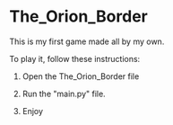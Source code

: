# The_Orion_Border
This is my first game made all by my own.

To play it, follow these instructions:

1. Open the The_Orion_Border file

2. Run the "main.py" file.

3. Enjoy
